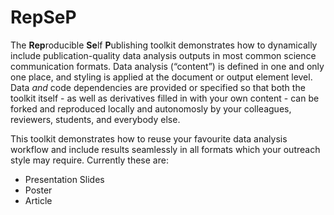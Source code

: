 # RepSeP

The **Rep**roducible **Se**lf **P**ublishing toolkit demonstrates how to dynamically include publication-quality data analysis outputs in most common science communication formats.
Data analysis (“content”) is defined in one and only one place, and styling is applied at the document or output element level.
Data *and* code dependencies are provided or specified so that both the toolkit itself - as well as derivatives filled in with your own content - can be forked and reproduced locally and autonomosly by your colleagues, reviewers, students, and everybody else. 

This toolkit demonstrates how to reuse your favourite data analysis workflow and include results seamlessly in all formats which your outreach style may require.
Currently these are:

* Presentation Slides
* Poster
* Article
